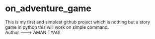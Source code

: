# on_adventure_game
This is my first and simplest github project which is nothing but a story game in python this will work on simple command. 
<Br>
Author ---> AMAN TYAGI

